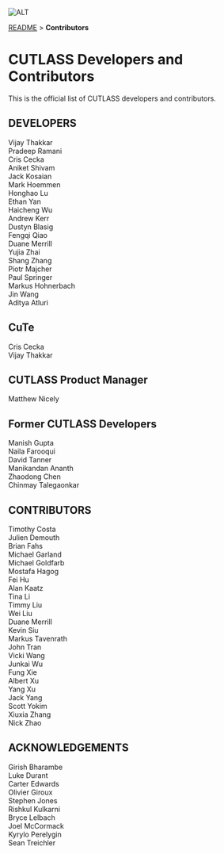 ![ALT](/media/images/gemm-hierarchy-with-epilogue-no-labels.png "CUTLASS")

[README](/README.md#documentation) > **Contributors**

# CUTLASS Developers and Contributors

This is the official list of CUTLASS developers and contributors.

## DEVELOPERS
Vijay Thakkar<br />
Pradeep Ramani<br />
Cris Cecka<br />
Aniket Shivam<br />
Jack Kosaian<br />
Mark Hoemmen<br />
Honghao Lu<br />
Ethan Yan<br />
Haicheng Wu<br />
Andrew Kerr<br />
Dustyn Blasig<br />
Fengqi Qiao<br />
Duane Merrill<br />
Yujia Zhai<br />
Shang Zhang<br />
Piotr Majcher<br />
Paul Springer<br />
Markus Hohnerbach<br />
Jin Wang<br />
Aditya Atluri<br />

## CuTe
Cris Cecka<br />
Vijay Thakkar<br />

## CUTLASS Product Manager
Matthew Nicely<br />

## Former CUTLASS Developers
Manish Gupta<br />
Naila Farooqui<br />
David Tanner<br />
Manikandan Ananth<br />
Zhaodong Chen<br />
Chinmay Talegaonkar<br />

## CONTRIBUTORS
Timothy Costa<br />
Julien Demouth<br />
Brian Fahs<br />
Michael Garland<br />
Michael Goldfarb<br />
Mostafa Hagog<br />
Fei Hu<br />
Alan Kaatz<br />
Tina Li<br />
Timmy Liu<br />
Wei Liu<br />
Duane Merrill<br />
Kevin Siu<br />
Markus Tavenrath<br />
John Tran<br />
Vicki Wang<br />
Junkai Wu<br />
Fung Xie<br />
Albert Xu<br />
Yang Xu<br />
Jack Yang<br />
Scott Yokim<br />
Xiuxia Zhang<br />
Nick Zhao<br />

## ACKNOWLEDGEMENTS

Girish Bharambe<br />
Luke Durant<br />
Carter Edwards<br />
Olivier Giroux<br />
Stephen Jones<br />
Rishkul Kulkarni<br />
Bryce Lelbach<br />
Joel McCormack<br />
Kyrylo Perelygin<br />
Sean Treichler<br />

